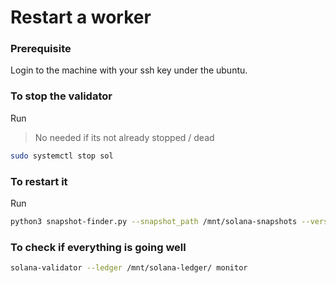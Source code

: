 # Restart a worker

### Prerequisite
Login to the machine with your ssh key under the ubuntu.

### To stop the validator
Run
> No needed if its not already stopped / dead
```bash
sudo systemctl stop sol
```

### To restart it
Run
```bash
python3 snapshot-finder.py --snapshot_path /mnt/solana-snapshots --version 1.18 --max_latency 150 ; sudo systemctl start sol
```

### To check if everything is going well
```bash
solana-validator --ledger /mnt/solana-ledger/ monitor
```
